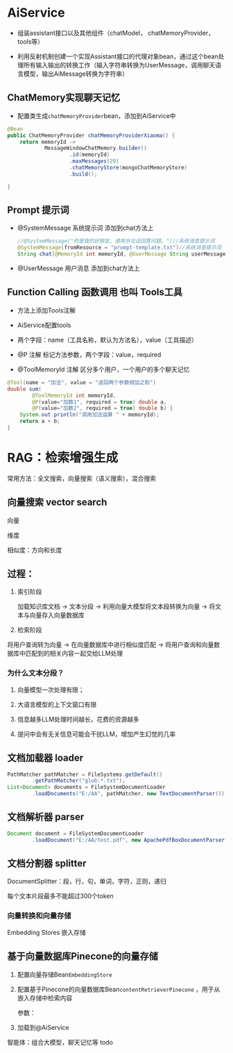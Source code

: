 # AiService

* 组装assistant接口以及其他组件（chatModel， chatMemoryProvider， tools等）

* 利用反射机制创建一个实现Assistant接口的代理对象bean，通过这个bean处理所有输入输出的转换工作（输入字符串转换为UserMessage，调用聊天语言模型，输出AiMessage转换为字符串）

## ChatMemory实现聊天记忆

* 配置类生成`chatMemoryProvider`bean，添加到AiService中

```java
@Bean
public ChatMemoryProvider chatMemoryProviderXiaoma() {
    return memoryId ->
            MessageWindowChatMemory.builder()
                    .id(memoryId)
                    .maxMessages(20)
                    .chatMemoryStore(mongoChatMemoryStore)
                    .build();

}
```

## Prompt 提示词

* @SystemMessage 系统提示词 添加到chat方法上

  ```java
  //@SystemMessage("你是我的好朋友，请用东北话回答问题。")//系统消息提示词
  @SystemMessage(fromResource = "prompt-template.txt")//系统消息提示词
  String chat(@MemoryId int memoryId, @UserMessage String userMessage);
  ```

* @UserMessage 用户消息 添加到chat方法上

## Function Calling 函数调用 也叫 Tools工具

* 方法上添加Tools注解

* AiService配置tools

* 两个字段：name（工具名称，默认为方法名），value（工具描述）

* @P 注解 标记方法参数，两个字段：value，required

* @ToolMemoryId 注解 区分多个用户，一个用户的多个聊天记忆

```java
@Tool(name = "加法", value = "返回两个参数相加之和")
double sum(
        @ToolMemoryId int memoryId,
        @P(value="加数1", required = true) double a,
        @P(value="加数2", required = true) double b) {
    System.out.println("调用加法运算 " + memoryId);
    return a + b;
}
```

# RAG：检索增强生成

常用方法：全文搜索，向量搜索（语义搜索），混合搜索

## 向量搜索 vector search

向量

维度

相似度：方向和长度&#x20;

## 过程：

1. 索引阶段

   加载知识库文档 -> 文本分段 -> 利用向量大模型将文本段转换为向量 -> 将文本与向量存入向量数据库

2. 检索阶段

将用户查询转为向量 -> 在向量数据库中进行相似度匹配 -> 将用户查询和向量数据库中匹配到的相关内容一起交给LLM处理

### 为什么文本分段？

1. 向量模型一次处理有限；

2. 大语言模型的上下文窗口有限

3. 信息越多LLM处理时间越长，花费的资源越多

4. 提问中会有无关信息可能会干扰LLM，增加产生幻觉的几率

## 文档加载器 loader

```java
PathMatcher pathMatcher = FileSystems.getDefault()
        .getPathMatcher("glob:*.txt");
List<Document> documents = FileSystemDocumentLoader
        .loadDocuments("E:/AA", pathMatcher, new TextDocumentParser());// 文档解析器
```

## 文档解析器 parser

```java
Document document = FileSystemDocumentLoader
        .loadDocument("E:/AA/test.pdf", new ApachePdfBoxDocumentParser());
```

## 文档分割器 splitter

DocumentSplitter：段，行，句，单词，字符，正则，递归&#x20;

每个文本片段最多不能超过300个token

### 向量转换和向量存储

Embedding Stores 嵌入存储

## 基于向量数据库Pinecone的向量存储

1. 配置向量存储Bean`EmbeddingStore`

2. 配置基于Pinecone的向量数据库Bean`contentRetrieverPinecone` ，用于从嵌入存储中检索内容

   参数：

3. 加载到@AiService&#x20;







智能体：组合大模型，聊天记忆等 todo

